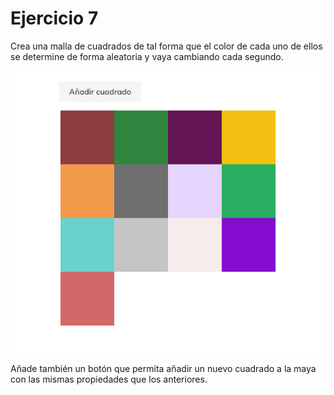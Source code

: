 # Ejercicio 7

Crea una malla de cuadrados de tal forma que el color de cada uno de ellos se determine de forma aleatoria y vaya cambiando cada segundo.

![Ejemlo](exemplo.png)

Añade también un botón que permita añadir un nuevo cuadrado a la maya con las mismas propiedades que los anteriores.

